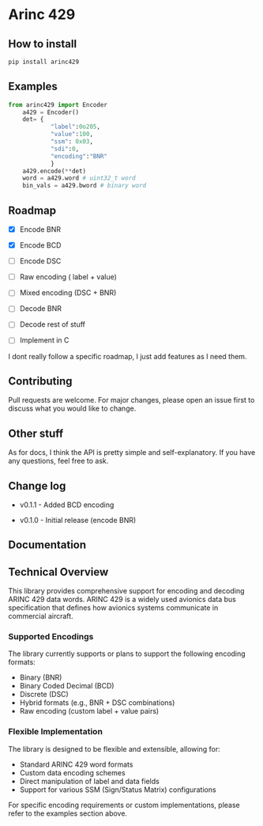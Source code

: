 # Arinc 429

## How to install

```bash
pip install arinc429
```

## Examples
```python
from arinc429 import Encoder 
    a429 = Encoder()
    det= {
            "label":0o205,
            "value":100,
            "ssm": 0x03,
            "sdi":0,
            "encoding":"BNR"
            }
    a429.encode(**det)
    word = a429.word # uint32_t word
    bin_vals = a429.bword # binary word

```
## Roadmap

* [x] Encode BNR 
* [x] Encode BCD 
* [ ] Encode DSC 
* [ ] Raw encoding ( label + value)
* [ ] Mixed encoding (DSC + BNR)

* [ ] Decode BNR
* [ ] Decode rest of stuff

* [ ] Implement in C

I dont really follow a specific roadmap, I just add features as I need them. 

## Contributing

Pull requests are welcome. For major changes, please open an issue first to discuss what you would like to change.

## Other stuff

As for docs, I think the API is pretty simple and self-explanatory. If you have any questions, feel free to ask. 

## Change log

* v0.1.1 - Added BCD encoding

* v0.1.0 - Initial release (encode BNR)


## Documentation

## Technical Overview

This library provides comprehensive support for encoding and decoding ARINC 429 data words. ARINC 429 is a widely used avionics data bus specification that defines how avionics systems communicate in commercial aircraft.

### Supported Encodings

The library currently supports or plans to support the following encoding formats:

- Binary (BNR)
- Binary Coded Decimal (BCD)
- Discrete (DSC)
- Hybrid formats (e.g., BNR + DSC combinations)
- Raw encoding (custom label + value pairs)

### Flexible Implementation

The library is designed to be flexible and extensible, allowing for:

- Standard ARINC 429 word formats
- Custom data encoding schemes
- Direct manipulation of label and data fields
- Support for various SSM (Sign/Status Matrix) configurations

For specific encoding requirements or custom implementations, please refer to the examples section above.

